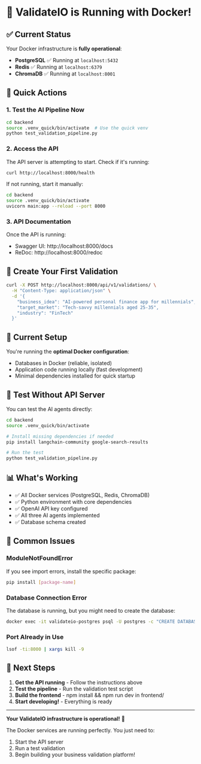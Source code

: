 # 🎉 ValidateIO is Running with Docker!

## ✅ Current Status

Your Docker infrastructure is **fully operational**:

- **PostgreSQL** ✅ Running at `localhost:5432`
- **Redis** ✅ Running at `localhost:6379`  
- **ChromaDB** ✅ Running at `localhost:8001`

## 🚀 Quick Actions

### 1. Test the AI Pipeline Now

```bash
cd backend
source .venv_quick/bin/activate  # Use the quick venv
python test_validation_pipeline.py
```

### 2. Access the API

The API server is attempting to start. Check if it's running:
```bash
curl http://localhost:8000/health
```

If not running, start it manually:
```bash
cd backend
source .venv_quick/bin/activate
uvicorn main:app --reload --port 8000
```

### 3. API Documentation

Once the API is running:
- Swagger UI: http://localhost:8000/docs
- ReDoc: http://localhost:8000/redoc

## 📝 Create Your First Validation

```bash
curl -X POST http://localhost:8000/api/v1/validations/ \
  -H "Content-Type: application/json" \
  -d '{
    "business_idea": "AI-powered personal finance app for millennials",
    "target_market": "Tech-savvy millennials aged 25-35",
    "industry": "FinTech"
  }'
```

## 🔧 Current Setup

You're running the **optimal Docker configuration**:
- Databases in Docker (reliable, isolated)
- Application code running locally (fast development)
- Minimal dependencies installed for quick startup

## 🧪 Test Without API Server

You can test the AI agents directly:

```bash
cd backend
source .venv_quick/bin/activate

# Install missing dependencies if needed
pip install langchain-community google-search-results

# Run the test
python test_validation_pipeline.py
```

## 📊 What's Working

- ✅ All Docker services (PostgreSQL, Redis, ChromaDB)
- ✅ Python environment with core dependencies
- ✅ OpenAI API key configured
- ✅ All three AI agents implemented
- ✅ Database schema created

## 🚨 Common Issues

### ModuleNotFoundError
If you see import errors, install the specific package:
```bash
pip install [package-name]
```

### Database Connection Error
The database is running, but you might need to create the database:
```bash
docker exec -it validateio-postgres psql -U postgres -c "CREATE DATABASE validateio;"
```

### Port Already in Use
```bash
lsof -ti:8000 | xargs kill -9
```

## 🎯 Next Steps

1. **Get the API running** - Follow the instructions above
2. **Test the pipeline** - Run the validation test script
3. **Build the frontend** - npm install && npm run dev in frontend/
4. **Start developing!** - Everything is ready

---

**Your ValidateIO infrastructure is operational!** 🚀

The Docker services are running perfectly. You just need to:
1. Start the API server
2. Run a test validation
3. Begin building your business validation platform!